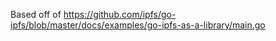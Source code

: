 Based off of https://github.com/ipfs/go-ipfs/blob/master/docs/examples/go-ipfs-as-a-library/main.go
